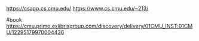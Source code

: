 https://csapp.cs.cmu.edu/
https://www.cs.cmu.edu/~213/

#book
https://cmu.primo.exlibrisgroup.com/discovery/delivery/01CMU_INST:01CMU/12295179970004436
